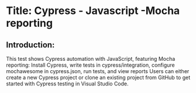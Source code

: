 # Title: Cypress - Javascript -Mocha reporting

## Introduction:
This test shows Cypress automation with JavaScript, featuring Mocha reporting: Install Cypress, write tests in cypress/integration, configure mochawesome in cypress.json, run tests, and view reports
Users can either create a new Cypress project or clone an existing project from GitHub to get started with Cypress testing in Visual Studio Code.
